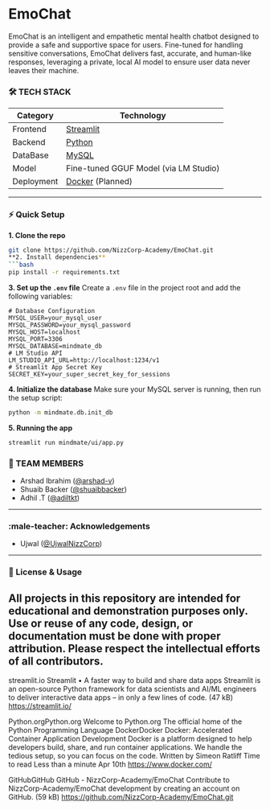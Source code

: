 # EmoChat
EmoChat is an intelligent and empathetic mental health chatbot designed to provide a safe and supportive space for users. Fine-tuned for handling sensitive conversations, EmoChat delivers fast, accurate, and human-like responses, leveraging a private, local AI model to ensure user data never leaves their machine.
### :hammer_and_wrench: TECH STACK
| Category   | Technology                                       |
|------------|--------------------------------------------------|
| Frontend   | [Streamlit](https://streamlit.io/)               |
| Backend    | [Python](https://www.python.org/)                |
| DataBase   | [MySQL](https://www.mysql.com/)                  |
| Model      | Fine-tuned GGUF Model (via LM Studio)            |
| Deployment | [Docker](https://www.docker.com/) (Planned)      |
---
### :zap: Quick Setup
**1. Clone the repo**
```bash
git clone https://github.com/NizzCorp-Academy/EmoChat.git
**2. Install dependencies**
```bash
pip install -r requirements.txt
```
**3. Set up the `.env` file**
Create a `.env` file in the project root and add the following variables:
```env
# Database Configuration
MYSQL_USER=your_mysql_user
MYSQL_PASSWORD=your_mysql_password
MYSQL_HOST=localhost
MYSQL_PORT=3306
MYSQL_DATABASE=mindmate_db
# LM Studio API
LM_STUDIO_API_URL=http://localhost:1234/v1
# Streamlit App Secret Key
SECRET_KEY=your_super_secret_key_for_sessions
```
**4. Initialize the database**
Make sure your MySQL server is running, then run the setup script:
```bash
python -m mindmate.db.init_db
```
**5. Running the app**
```bash
streamlit run mindmate/ui/app.py
```
### :busts_in_silhouette: TEAM MEMBERS
- Arshad Ibrahim ([@arshad-v](https://github.com/arshad-v))
- Shuaib Backer ([@shuaibbacker](https://github.com/shuaibbacker))
- Adhil .T ([@adiltkt](https://github.com/adiltkt))
---
### :male-teacher: Acknowledgements
- Ujwal ([@UjwalNizzCorp](https://github.com/UjwalNizzCorp))
---
### :page_facing_up: License & Usage
All projects in this repository are intended for educational and demonstration purposes only. Use or reuse of any code, design, or documentation must be done with proper attribution.
Please respect the intellectual efforts of all contributors.
---
streamlit.io
Streamlit • A faster way to build and share data apps
Streamlit is an open-source Python framework for data scientists and AI/ML engineers to deliver interactive data apps – in only a few lines of code. (47 kB)
https://streamlit.io/

Python.orgPython.org
Welcome to Python.org
The official home of the Python Programming Language
DockerDocker
Docker: Accelerated Container Application Development
Docker is a platform designed to help developers build, share, and run container applications. We handle the tedious setup, so you can focus on the code.
Written by
Simeon Ratliff
Time to read
Less than a minute
Apr 10th
https://www.docker.com/

GitHubGitHub
GitHub - NizzCorp-Academy/EmoChat
Contribute to NizzCorp-Academy/EmoChat development by creating an account on GitHub. (59 kB)
https://github.com/NizzCorp-Academy/EmoChat.git






